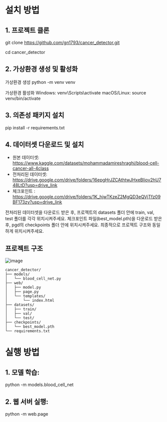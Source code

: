 # 설치 방법

## 1. 프로젝트 클론
   
   git clone https://github.com/gn1793/cancer_detector.git
   
   cd cancer_detector

## 2. 가상환경 생성 및 활성화
가상환경 생성
python -m venv venv

가상환경 활성화
Windows:
venv\Scripts\activate
macOS/Linux:
source venv/bin/activate


## 3. 의존성 패키지 설치
pip install -r requirements.txt

## 4. 데이터셋 다운로드 및 설치
   - 원본 데이터셋: https://www.kaggle.com/datasets/mohammadamireshraghi/blood-cell-cancer-all-4class
   - 전처리된 데이터셋: https://drive.google.com/drive/folders/16epgHrJZCAthtwJHxeBliov2hU748LtD?usp=drive_link
   - 체크포인트 : https://drive.google.com/drive/folders/1K_hjwTKzeZ2MgQD3eQVjTfz09BF173zy?usp=drive_link
   
   전처리된 데이터셋을 다운로드 받은 후, 프로젝트의 datasets 폴더 안에 train, val, test 폴더를 각각 위치시켜주세요.
   체크포인트 파일(best_model.pth)을 다운로드 받은 후, pgd의 checkpoints 폴더 안에 위치시켜주세요.
   최종적으로 프로젝트 구조와 동일하게 위치시켜주세요.

## 프로젝트 구조

![image](https://github.com/user-attachments/assets/2e9a5955-45ff-4fd0-a740-936c83f7edab)

```
cancer_detector/
├── models/
│   └── blood_cell_net.py    
├── web/
│   ├── model.py           
│   ├── page.py           
│   └── templates/
│       └── index.html
├── datasets/
│   ├── train/
│   ├── val/
│   └── test/
├── checkpoints/
│   └── best_model.pth
└── requirements.txt
```

# 실행 방법

## 1. 모델 학습:
python -m models.blood_cell_net

## 2. 웹 서버 실행:
python -m web.page
